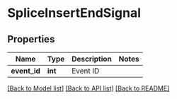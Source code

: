 # SpliceInsertEndSignal


## Properties
Name | Type | Description | Notes
------------ | ------------- | ------------- | -------------
**event_id** | **int** | Event ID | 

[[Back to Model list]](../README.md#documentation-for-models) [[Back to API list]](../README.md#documentation-for-api-endpoints) [[Back to README]](../README.md)


